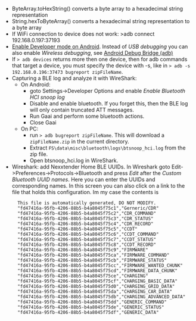 - ByteArray.toHexString() converts a byte array to a hexadecimal string representation
- String.hexToByteArray() converts a hexadecimal string representation to a byte array
- If WiFi connection to device does not work:  >adb connect 192.168.0.197:37193
- [Enable Developer mode on Android](https://developer.android.com/studio/debug/dev-options).
  Instead of *USB debugging* you can also enable *Wireless debugging*, see
  [Android Debug Bridge (adb)](https://developer.android.com/tools/adb)
- If `> adb devices` returns more then one device, then for adb commands that target a device, you
  must specify the device with -s, like in `> adb -s 192.168.0.196:37473 bugreport zipFileName`.
- Capturing a BLE log and analyze it with WireShark:
    - On Android:
        - goto Settings->Developer Options and enable *Enable Bluetooth HCI snoop log*
        - Disable and enable bluetooth. If you forget this, then the BLE log will only contain truncated ATT messages.
        - Run Gaai and perform some bluetooth actions.
        - Close Gaai
    - On PC:
        - run `> adb bugreport zipFileName`. This will download a `zipFileName.zip` in the current directory.
        - Extract `FS\data\misc\bluetooth\logs\btsnoop_hci.log` from the zip file.
        - Open btsnoop_hci.log in WireShark.
- Wireshark: add Nexxtender Home BLE UUIDs.
  In Wireshark goto Edit->Preferences->Protocols->Bluetooth and press *Edit* after the
  *Custom Bluetooth UUID names*. Here you can enter the UUIDs and corresponding names.
  In this screen you can also click on a link to the file that holds this configuration.
  Im my case the contents is
  ```
    This file is automatically generated, DO NOT MODIFY.
    "fd47416a-95fb-4206-88b5-b4a8045f75c1","Gerneric/CDR"
    "fd47416a-95fb-4206-88b5-b4a8045f75c2","CDR_COMMAND"
    "fd47416a-95fb-4206-88b5-b4a8045f75c3","CDR_STATUS"
    "fd47416a-95fb-4206-88b5-b4a8045f75c4","CDR_RECORD"
    "fd47416a-95fb-4206-88b5-b4a8045f75c5","CCDT"
    "fd47416a-95fb-4206-88b5-b4a8045f75c6","CCDT_COMMAND"
    "fd47416a-95fb-4206-88b5-b4a8045f75c7","CCDT_STATUS"
    "fd47416a-95fb-4206-88b5-b4a8045f75c8","CCDT_RECORD"
    "fd47416a-95fb-4206-88b5-b4a8045f75c9","FIRMWARE"
    "fd47416a-95fb-4206-88b5-b4a8045f75ca","FIRMWARE_COMMAND"
    "fd47416a-95fb-4206-88b5-b4a8045f75cb","FIRMWARE_STATUS"
    "fd47416a-95fb-4206-88b5-b4a8045f75cc","FIRMWARE_WANTED_CHUNK"
    "fd47416a-95fb-4206-88b5-b4a8045f75cd","FIRMWARE_DATA_CHUNK"
    "fd47416a-95fb-4206-88b5-b4a8045f75ce","CHARGING"
    "fd47416a-95fb-4206-88b5-b4a8045f75cf","CHARGING_BASIC_DATA"
    "fd47416a-95fb-4206-88b5-b4a8045f75d0","CHARGING_GRID_DATA"
    "fd47416a-95fb-4206-88b5-b4a8045f75da","CHARGING_CAR_DATA"
    "fd47416a-95fb-4206-88b5-b4a8045f75db","CHARGING_ADVANCED_DATA"
    "fd47416a-95fb-4206-88b5-b4a8045f75dd","GENERIC_COMMAND"
    "fd47416a-95fb-4206-88b5-b4a8045f75de","GENERIC_STATUS"
    "fd47416a-95fb-4206-88b5-b4a8045f75df","GENERIC_DATA"
  ```
